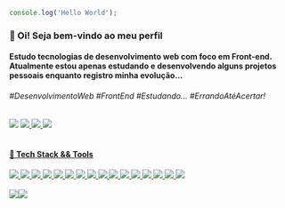 ```javascript
console.log('Hello World');
```

<h3> &#x1f50b; Oi! Seja bem-vindo ao meu perfil</h3>
<h4>Estudo tecnologias de desenvolvimento web com foco em Front-end. Atualmente estou apenas estudando e desenvolvendo alguns projetos pessoais enquanto registro minha evolução...</h4>

<h6>#DesenvolvimentoWeb #FrontEnd #Estudando... #ErrandoAtéAcertar! </h6>

<div display='flex'>
    <img src="https://img.shields.io/badge/@001.07.22-a88c60?style=flat-square&logo=instagram&logoColor=fff">
    <a href='https://www.instagram.com/001.07.22?igsh=MWQyeHA2dm9iNDE3aw==' target='_blank'/>
</img>
   <img src="https://img.shields.io/badge/Quack_Silver-a88c60?style=flat-square&logo=discord&logoColor=fff">
        <a href='https://discord.com/invite/rFK2tJTr' target='_blank'/>
    </img>
   <img src="https://img.shields.io/badge/Linkedin-a88c60?style=flat-square&logo=linkedin&logoColor=fff">
            <a href='#' target='_blank'/>
        </img>
   <img src="https://img.shields.io/badge/brunodiasrasquinha@gmail.com-A88c60?style=flat-square&logo=gmail&logoColor=fff">
                <a href='brunodiasrasquinha@gmail.com' target='_blank'/>
            </img>
   
</div>
                        
<br/>

<div>
   <h4> 🚀 Tech Stack && Tools </h4>
    <div>
        <img src="https://img.shields.io/badge/React-%23181717?style=flat-square&logo=react&logoColor=61DAFB"></img>
        <img src='https://img.shields.io/badge/TypeScript-%23181717?style=flat-square&logo=typescript'></img>
       <img src='https://img.shields.io/badge/JavaScript-%23181717?style=flat-square&logo=javascript'></img>
       <img src='https://img.shields.io/badge/Node.js-%23181717?style=flat-square&logo=node.js'></img>
       <img src='https://img.shields.io/badge/PHP-%23181717?style=flat-square&logo=php'></img>
       <img src='https://img.shields.io/badge/HTML5-%23181717?style=flat-square&logo=html5'></img>
       <img src='https://img.shields.io/badge/CSS3-%23181717?style=flat-square&logo=css3&logoColor=1572B6'></img>
       <img src='https://img.shields.io/badge/Sass-%23181717?style=flat-square&logo=sass'></img>
    <img src='https://img.shields.io/badge/Github-%23181717?style=flat-square&logo=Github'></img>
       <img src='https://img.shields.io/badge/Bootstrap-%23181717?style=flat-square&logo=bootstrap'></img>
       <img src='https://img.shields.io/badge/Tailwind_CSS-%23181717?style=flat-square&logo=tailwind-css'></img>
       <img src='https://img.shields.io/badge/MySQL-%23181717?style=flat-square&logo=mysql'></img>
        <img src='https://img.shields.io/badge/-jest-%23181717?style=flat-square&logo=jest&logoColor=white'>
    </img>
        <img src='https://img.shields.io/badge/Replit-%23181717?style=flat-square&logo=replit'></img>
        <img src='https://img.shields.io/badge/VSCode-%23181717?style=flat-square&logo=visualstudiocode&logoColor=007acc'></img>
        <img src='https://img.shields.io/badge/XAMPP-%23181717?style=flat-square&logo=xampp'></img>
  </div>
</div>

<br>

<div style='display: flex;'>
    <img src='https://media.discordapp.net/attachments/1156087460175040577/1214761832263450675/67e3a584d45f2297fb40c52ace784af6.gif?ex=65fa4a1d&is=65e7d51d&hm=43bec727095f1af2a6b137c6088a45fda0d2ea2fa708c0eff98c905fdb97740e'></img>
    <img src='https://github-readme-stats.vercel.app/api/top-langs/?username=Bruno-rasq&layout=compact'>
    </img>
</div>
